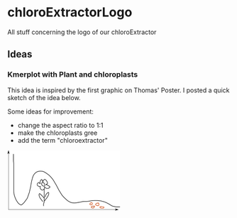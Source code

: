 # chloroExtractorLogo
All stuff concerning the logo of our chloroExtractor


## Ideas

### Kmerplot with Plant and chloroplasts

This idea is inspired by the first graphic on Thomas' Poster. I posted a quick
sketch of the idea below.

Some ideas for improvement:

- change the aspect ratio to 1:1
- make the chloroplasts gree
- add the term "chloroextractor"


![kmer](kmer-chloro.png)

